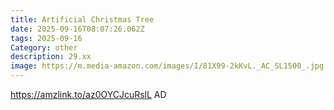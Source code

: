```yaml
---
title: Artificial Christmas Tree
date: 2025-09-16T08:07:26.062Z
tags: 2025-09-16
Category: other
description: 29.xx
image: https://m.media-amazon.com/images/I/81X99-2kKvL._AC_SL1500_.jpg
---
```

https://amzlink.to/az0OYCJcuRslL
AD
